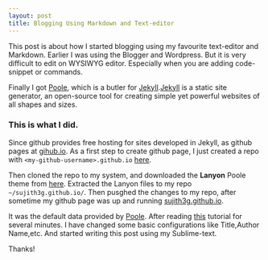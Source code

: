 ```yaml
---
layout: post
title: Blogging Using Markdown and Text-editor
---
```


This post is about how I started blogging using my favourite text-editor and Markdown. Earlier I was using the Blogger and Wordpress. But it is very difficult to edit on WYSIWYG editor. Especially when you are adding code-snippet or commands.

Finally I got [Poole](http://getpoole.com/), which is a butler for [Jekyll](http://jekyllrb.com/).[Jekyll](http://jekyllrb.com/) is a static site generator, an open-source tool for creating simple yet powerful websites of all shapes and sizes.


### This is what I did.

Since github provides free hosting for sites developed in Jekyll, as github pages at [gihub.io](http://github.io). As a first step to create github page, I just created a repo with ``` <my-github-username>.github.io ``` [here](http://github.com/sujith3g/sujith3g.github.io).

Then cloned the repo to my system, and downloaded the **Lanyon** Poole theme from [here](http://lanyon.getpoole.com/). Extracted the Lanyon files to my repo ``` ~/sujith3g.github.io/```.
Then pusghed the changes to my repo, after sometime my github page was up and running [sujith3g.github.io](http://sujith3g.github.io).

It was the default data provided by [Poole](http://getpoole.com/). After reading [this](http://joshualande.com/jekyll-github-pages-poole/) tutorial for several minutes. I have changed some basic configurations like Title,Author Name,etc. And started writing this post using my Sublime-text. 

Thanks!
